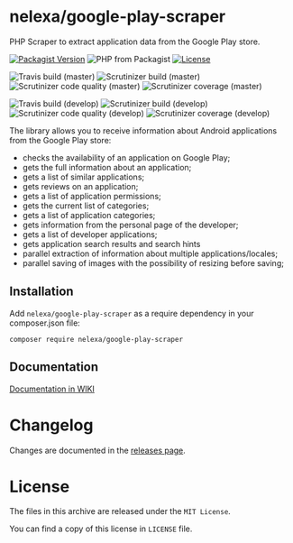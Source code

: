 # nelexa/google-play-scraper

PHP Scraper to extract application data from the Google Play store.

[![Packagist Version](https://img.shields.io/packagist/v/nelexa/google-play-scraper.svg?style=popout)](https://packagist.org/packages/nelexa/google-play-scraper)
![PHP from Packagist](https://img.shields.io/packagist/php-v/nelexa/google-play-scraper.svg?style=popout&color=yellowgreen)
[![License](https://img.shields.io/packagist/l/nelexa/google-play-scraper.svg?style=popout&color=01f176)](https://packagist.org/packages/nelexa/google-play-scraper)

![Travis build (master)](https://img.shields.io/travis/Ne-Lexa/google-play-scraper/master.svg?label=Travis&style=popout)
![Scrutinizer build (master)](https://img.shields.io/scrutinizer/build/g/Ne-Lexa/google-play-scraper/master.svg?label=Scrutinizer&style=popout)
![Scrutinizer code quality (master)](https://img.shields.io/scrutinizer/quality/g/Ne-Lexa/google-play-scraper/master.svg?style=popout)
![Scrutinizer coverage (master)](https://img.shields.io/scrutinizer/coverage/g/Ne-Lexa/google-play-scraper/master.svg?style=popout)

![Travis build (develop)](https://img.shields.io/travis/Ne-Lexa/google-play-scraper/develop.svg?label=Travis%20%28develop%29&style=popout)
![Scrutinizer build (develop)](https://img.shields.io/scrutinizer/build/g/Ne-Lexa/google-play-scraper/develop.svg?label=Scrutinizer%20%28develop%29&style=popout)
![Scrutinizer code quality (develop)](https://img.shields.io/scrutinizer/quality/g/Ne-Lexa/google-play-scraper/develop.svg?label=code-quality%20%28develop%29&style=popout)
![Scrutinizer coverage (develop)](https://img.shields.io/scrutinizer/coverage/g/Ne-Lexa/google-play-scraper/develop.svg?label=coverage%20%28develop%29&style=popout)


The library allows you to receive information about Android applications from the Google Play store:

- checks the availability of an application on Google Play;
- gets the full information about an application;
- gets a list of similar applications;
- gets reviews on an application;
- gets a list of application permissions;
- gets the current list of categories;
- gets a list of application categories;
- gets information from the personal page of the developer;
- gets a list of developer applications;
- gets application search results and search hints
- parallel extraction of information about multiple applications/locales;
- parallel saving of images with the possibility of resizing before saving;

## Installation

Add `nelexa/google-play-scraper` as a require dependency in your composer.json file:

```console
composer require nelexa/google-play-scraper
```

## Documentation
[Documentation in WIKI](https://github.com/Ne-Lexa/google-play-scraper/wiki)

# Changelog

Changes are documented in the [releases page](https://github.com/Ne-Lexa/goolge-play-scraper/releases).

# License

The files in this archive are released under the `MIT License`.
 
You can find a copy of this license in `LICENSE` file.
